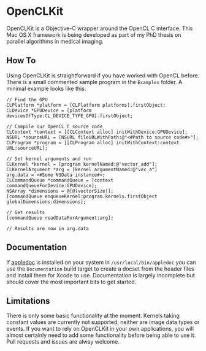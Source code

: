 OpenCLKit
=========
OpenCLKit is a Objective-C wrapper around the OpenCL C interface. This Mac OS X framework is being developed as part of my PhD thesis on parallel algorithms in medical imaging.

How To
------
Using OpenCLKit is straightforward if you have worked with OpenCL before. There 
is a small commented sample program in the `Examples` folder. A minimal example
looks like this:
```ObjC
// Find the GPU
CLPlatform *platform = [CLPlatform platforms].firstObject;
CLDevice *GPUDevice = [platform devicesOfType:CL_DEVICE_TYPE_GPU].firstObject;

// Compile our OpenCL C source code
CLContext *context = [[CLContext alloc] initWithDevice:GPUDevice];
NSURL *sourceURL = [NSURL fileURLWithPath:@"<#Path to source code#>"];
CLProgram *program = [[CLProgram alloc] initWithContext:context URL:sourceURL];

// Set kernel arguments and run
CLKernel *kernel = [program kernelNamed:@"vector_add"];
CLKernelArgument *arg = [kernel argumentNamed:@"vec_a"]
arg.data = <#Some NSData instance#>;
CLCommandQueue *commandQueue = [context commandQueueForDevice:GPUDevice];
NSArray *dimensions = @[@(vectorSize)];
[commandQueue enqueueKernel:program.kernels.firstObject globalDimensions:dimensions];

// Get results
[commandQueue readDataForArgument:arg];

// Results are now in arg.data
```

Documentation
-------------
If [appledoc](https://github.com/tomaz/appledoc) is installed on your system in `/usr/local/bin/appledoc` you can use the `Documentation` build target to create a docset from the header files and install them for Xcode to use. Documentation is largely incomplete but should cover the most important bits to get started.

Limitations
-----------
There is only some basic functionality at the moment. Kernels taking constant values are currently not supported, neither are image data types or events. If you want to rely on OpenCLKit in your own applications, you will almost certainly need to add some functionality before being able to use it. Pull requests and issues are alway welcome.
